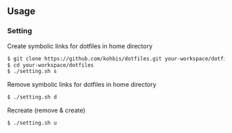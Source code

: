 ## Usage

### Setting

Create symbolic links for dotfiles in home directory
```bash
$ git clone https://github.com/kohbis/dotfiles.git your-workspace/dotfiles
$ cd your-workspace/dotfiles
$ ./setting.sh s
```

Remove symbolic links for dotfiles in home directory
```bash
$ ./setting.sh d
```

Recreate (remove & create)
```
$ ./setting.sh u
```
